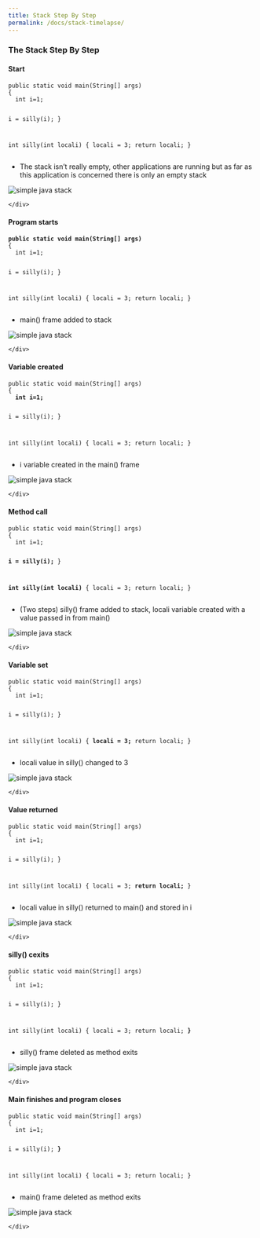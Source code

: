```yaml
---
title: Stack Step By Step
permalink: /docs/stack-timelapse/
---
```


### The Stack Step By Step

#### Start
<div class="row">
    <div class="col-md-6">
            <pre><code class="language-java">public static void main(String[] args) 
{
  int i=1; 

  i = silly(i);
} 

int silly(int locali)
{
  locali = 3;
  return locali;
}
</code></pre>
<ul>
<li>The stack isn’t really empty, other applications are running but as far as this application is concerned there is only an empty stack
</li>
</ul>
    </div>
    <div class="col-md-6">
<img src="/assets/img/stack-time-1.png" alt="simple java stack">

    </div>
</div>

#### Program starts
<div class="row">
    <div class="col-md-6">
            <pre><code class="language-java"><b>public static void main(String[] args) </b>
{
  int i=1; 

  i = silly(i);
} 

int silly(int locali)
{
  locali = 3;
  return locali;
}
</code></pre>
<ul>
<li>main() frame added to stack
</li>
</ul>
    </div>
    <div class="col-md-6">
<img src="/assets/img/stack-time-2.png" alt="simple java stack">

    </div>
</div>


#### Variable created
<div class="row">
    <div class="col-md-6">
            <pre><code class="language-java">public static void main(String[] args) 
{
  <b>int i=1; </b>

  i = silly(i);
} 

int silly(int locali)
{
  locali = 3;
  return locali;
}
</code></pre>
<ul>
<li>i variable created in the main() frame
</li>
</ul>
    </div>
    <div class="col-md-6">
<img src="/assets/img/stack-time-3.png" alt="simple java stack">

    </div>
</div>


#### Method call
<div class="row">
    <div class="col-md-6">
            <pre><code class="language-java">public static void main(String[] args) 
{
  int i=1; 

  <b>i = silly(i);</b>
} 

<b>int silly(int locali)</b>
{
  locali = 3;
  return locali;
}
</code></pre>
<ul>
<li>(Two steps) silly() frame added to stack, locali variable created with a value passed in from main()
</li>
</ul>
    </div>
    <div class="col-md-6">
<img src="/assets/img/stack-time-4.png" alt="simple java stack">

    </div>
</div>


#### Variable set
<div class="row">
    <div class="col-md-6">
            <pre><code class="language-java">public static void main(String[] args) 
{
  int i=1; 

  i = silly(i);
} 

int silly(int locali)
{
  <b>locali = 3;</b>
  return locali;
}
</code></pre>
<ul>
<li>locali value in silly() changed to 3
</li>
</ul>
    </div>
    <div class="col-md-6">
<img src="/assets/img/stack-time-5.png" alt="simple java stack">

    </div>
</div>


#### Value returned
<div class="row">
    <div class="col-md-6">
            <pre><code class="language-java">public static void main(String[] args) 
{
  int i=1; 

  i = silly(i);
} 

int silly(int locali)
{
  locali = 3;
  <b>return locali;</b>
}
</code></pre>
<ul>
<li>locali value in silly() returned to main() and stored in i
</li>
</ul>
    </div>
    <div class="col-md-6">
<img src="/assets/img/stack-time-6.png" alt="simple java stack">

    </div>
</div>


#### silly() cexits
<div class="row">
    <div class="col-md-6">
            <pre><code class="language-java">public static void main(String[] args) 
{
  int i=1; 

  i = silly(i);
}

int silly(int locali)
{
  locali = 3;
  return locali;
<b>}</b>
</code></pre>
<ul>
<li>silly() frame deleted as method exits
</li>
</ul>
    </div>
    <div class="col-md-6">
<img src="/assets/img/stack-time-8.png" alt="simple java stack">

    </div>
</div>


#### Main finishes and program closes
<div class="row">
    <div class="col-md-6">
            <pre><code class="language-java">public static void main(String[] args) 
{
  int i=1; 

  i = silly(i);
<b>}</b> 

int silly(int locali)
{
  locali = 3;
  return locali;
}
</code></pre>
<ul>
<li>main() frame deleted as method exits
</li>
</ul>
    </div>
    <div class="col-md-6">
<img src="/assets/img/stack-time-8.png" alt="simple java stack">

    </div>
</div>